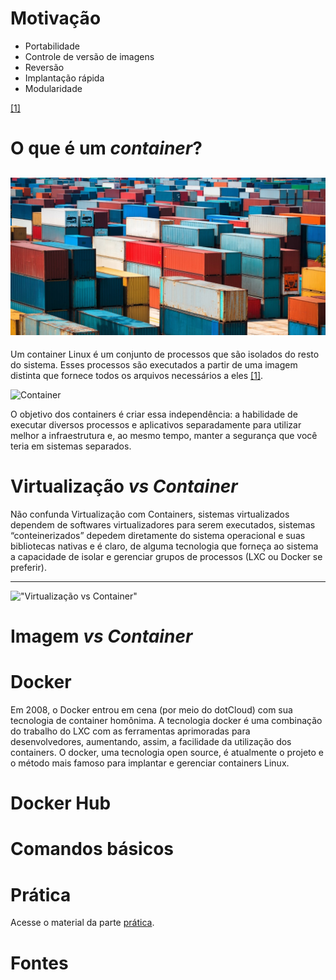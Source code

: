 # Motivação

- Portabilidade 
- Controle de versão de imagens
- Reversão
- Implantação rápida
- Modularidade

[[1]](https://www.redhat.com/pt-br/topics/containers/what-is-docker)
# O que é um *container*? 
![Container](../imgs/container.jpg "Container")
---
Um container Linux é um conjunto de processos que são isolados do resto do sistema. Esses processos são executados a partir de uma imagem distinta que fornece todos os arquivos necessários a eles [[1]](https://www.redhat.com/pt-br/topics/containers/whats-a-linux-container).

![Container](https://www.redhat.com/cms/managed-files/what-is-a-container.png "Container")

O objetivo dos containers é criar essa independência: a habilidade de executar diversos processos e aplicativos separadamente para utilizar melhor a infraestrutura e, ao mesmo tempo, manter a segurança que você teria em sistemas separados.

# Virtualização *vs* *Container*
Não confunda Virtualização com Containers, sistemas virtualizados dependem de softwares virtualizadores para serem executados, sistemas “conteinerizados” depedem diretamente do sistema operacional e suas bibliotecas nativas e é claro, de alguma tecnologia que forneça ao sistema a capacidade de isolar e gerenciar grupos de processos (LXC ou Docker se preferir).

---

!["Virtualização vs Container"](https://www.redhat.com/cms/managed-files/virtualization-vs-containers.png "Virtualização vs Container")

# Imagem *vs* *Container*

# Docker
Em 2008, o Docker entrou em cena (por meio do dotCloud) com sua tecnologia de container homônima. A tecnologia docker é uma combinação do trabalho do LXC com as ferramentas aprimoradas para desenvolvedores, aumentando, assim, a facilidade da utilização dos containers. O docker, uma tecnologia open source, é atualmente o projeto e o método mais famoso para implantar e gerenciar containers Linux.

# Docker Hub

# Comandos básicos

# Prática 

Acesse o material da parte [prática](../pratica/01-hello-world.md).

# Fontes



